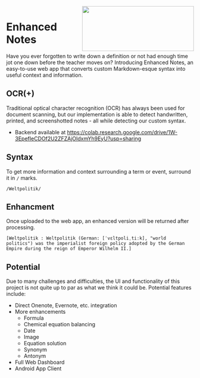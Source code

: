 <img align="Right" src="https://imgur.com/oXGQq4A.png" height="121" width="300">

# Enhanced Notes

Have you ever forgotten to write down a definition or not had enough time jot one down before the teacher moves on? Introducing Enhanced Notes, an easy-to-use web app that converts custom Markdown-esque syntax into useful context and information.

## OCR(+)
Traditional optical character recognition (OCR) has always been used for document scanning, but our implementation is able to detect handwritten, printed, and screenshotted notes - all while detecting our custom syntax.
 - Backend available at https://colab.research.google.com/drive/1W-3EpefIeCDOf2U2ZFZAjOIdxmYh9EyU?usp=sharing

## Syntax
To get more information and context surrounding a term or event, surround it in `/` marks.

```
/Weltpolitik/
```

## Enhancment
Once uploaded to the web app, an enhanced version will be returned after processing.
```
[Weltpolitik : Weltpolitik (German: [ˈvɛltpoliˌtiːk], "world politics") was the imperialist foreign policy adopted by the German Empire during the reign of Emperor Wilhelm II.]
```

## Potential
Due to many challenges and difficulties, the UI and functionality of this project is not quite up to par as what we think it could be. Potential features include:
 - Direct Onenote, Evernote, etc. integration
 - More enhancements
   - Formula
   - Chemical equation balancing
   - Date
   - Image
   - Equation solution
   - Synonym
   - Antonym
 - Full Web Dashboard
 - Android App Client